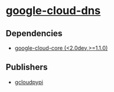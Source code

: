 # [google-cloud-dns](https://pypi.org/project/google-cloud-dns)

## Dependencies
- [google-cloud-core (<2.0dev,>=1.1.0)](packages/g/google-cloud-core.md)



## Publishers
- [gcloudpypi](https://pypi.org/user/gcloudpypi)


